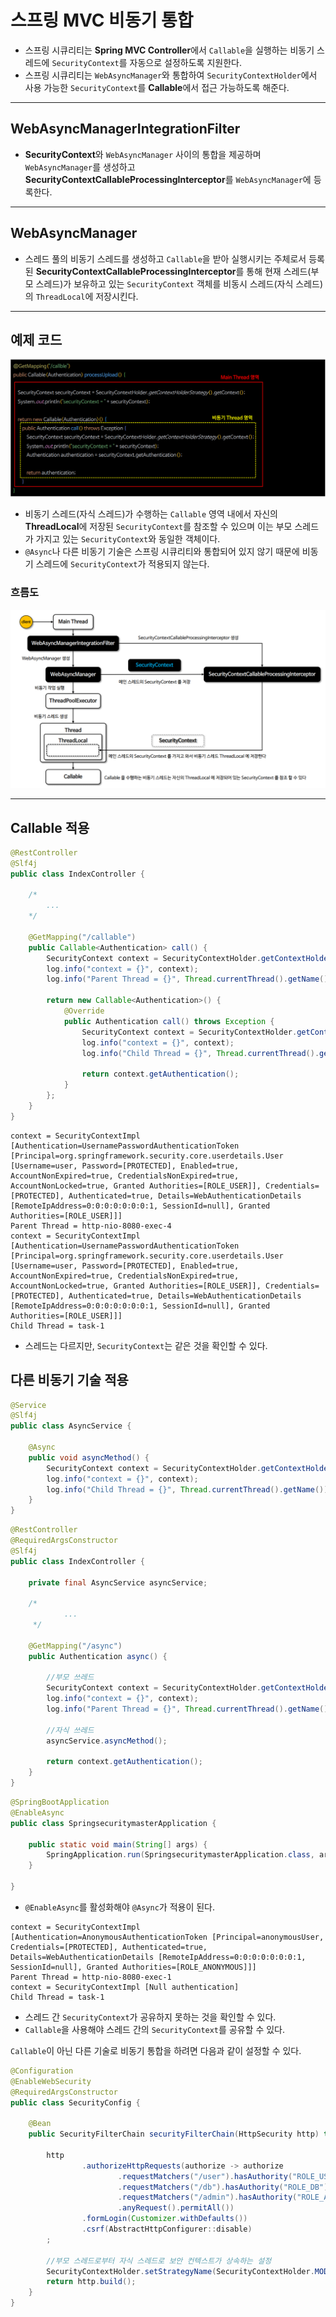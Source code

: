 # 스프링 MVC 비동기 통합

- 스프링 시큐리티는 **Spring MVC Controller**에서 `Callable`을 실행하는 비동기 스레드에 `SecurityContext`를 자동으로 설정하도록 지원한다.
- 스프링 시큐리티는 `WebAsyncManager`와 통합하여 `SecurityContextHolder`에서 사용 가능한 `SecurityContext`를 **Callable**에서 접근 가능하도록 해준다.

---

## WebAsyncManagerIntegrationFilter

- **SecurityContext**와 `WebAsyncManager` 사이의 통합을 제공하며 `WebAsyncManager`를 생성하고 **SecurityContextCallableProcessingInterceptor**를 `WebAsyncManager`에 등록한다.

---

## WebAsyncManager

- 스레드 풀의 비동기 스레드를 생성하고 `Callable`을 받아 실행시키는 주체로서 등록된 **SecurityContextCallableProcessingInterceptor**를 통해 현재 스레드(부모 스레드)가
    보유하고 있는 `SecurityContext` 객체를 비동시 스레드(자식 스레드)의 `ThreadLocal`에 저장시킨다.

---

## 예제 코드

![img_6.png](image/img_6.png)

- 비동기 스레드(자식 스레드)가 수행하는 `Callable` 영역 내에서 자신의 **ThreadLocal**에 저장된 `SecurityContext`를 참조할 수 있으며 이는 부모 스레드가 가지고 있는 `SecurityContext`와 동일한 객체이다.
- `@Async`나 다른 비동기 기술은 스프링 시큐리티와 통합되어 있지 않기 때문에 비동기 스레드에 `SecurityContext`가 적용되지 않는다.

### 흐름도

![img_7.png](image/img_7.png)

---

## Callable 적용

```java
@RestController
@Slf4j
public class IndexController {

    /*
        ...
    */

    @GetMapping("/callable")
    public Callable<Authentication> call() {
        SecurityContext context = SecurityContextHolder.getContextHolderStrategy().getContext();
        log.info("context = {}", context);
        log.info("Parent Thread = {}", Thread.currentThread().getName());

        return new Callable<Authentication>() {
            @Override
            public Authentication call() throws Exception {
                SecurityContext context = SecurityContextHolder.getContextHolderStrategy().getContext();
                log.info("context = {}", context);
                log.info("Child Thread = {}", Thread.currentThread().getName());

                return context.getAuthentication();
            }
        };
    }
}
```
```text
context = SecurityContextImpl [Authentication=UsernamePasswordAuthenticationToken [Principal=org.springframework.security.core.userdetails.User [Username=user, Password=[PROTECTED], Enabled=true, AccountNonExpired=true, CredentialsNonExpired=true, AccountNonLocked=true, Granted Authorities=[ROLE_USER]], Credentials=[PROTECTED], Authenticated=true, Details=WebAuthenticationDetails [RemoteIpAddress=0:0:0:0:0:0:0:1, SessionId=null], Granted Authorities=[ROLE_USER]]]
Parent Thread = http-nio-8080-exec-4
context = SecurityContextImpl [Authentication=UsernamePasswordAuthenticationToken [Principal=org.springframework.security.core.userdetails.User [Username=user, Password=[PROTECTED], Enabled=true, AccountNonExpired=true, CredentialsNonExpired=true, AccountNonLocked=true, Granted Authorities=[ROLE_USER]], Credentials=[PROTECTED], Authenticated=true, Details=WebAuthenticationDetails [RemoteIpAddress=0:0:0:0:0:0:0:1, SessionId=null], Granted Authorities=[ROLE_USER]]]
Child Thread = task-1
```

- 스레드는 다르지만, `SecurityContext`는 같은 것을 확인할 수 있다.

## 다른 비동기 기술 적용

```java
@Service
@Slf4j
public class AsyncService {

    @Async
    public void asyncMethod() {
        SecurityContext context = SecurityContextHolder.getContextHolderStrategy().getContext();
        log.info("context = {}", context);
        log.info("Child Thread = {}", Thread.currentThread().getName());
    }
}
```
```java
@RestController
@RequiredArgsConstructor
@Slf4j
public class IndexController {

    private final AsyncService asyncService;
    
    /*
            ...
     */

    @GetMapping("/async")
    public Authentication async() {

        //부모 쓰레드
        SecurityContext context = SecurityContextHolder.getContextHolderStrategy().getContext();
        log.info("context = {}", context);
        log.info("Parent Thread = {}", Thread.currentThread().getName());

        //자식 쓰레드
        asyncService.asyncMethod();

        return context.getAuthentication();
    }
}
```
```java
@SpringBootApplication
@EnableAsync
public class SpringsecuritymasterApplication {

    public static void main(String[] args) {
        SpringApplication.run(SpringsecuritymasterApplication.class, args);
    }

}
```

- `@EnableAsync`를 활성화해야 `@Async`가 적용이 된다.

```text
context = SecurityContextImpl [Authentication=AnonymousAuthenticationToken [Principal=anonymousUser, Credentials=[PROTECTED], Authenticated=true, Details=WebAuthenticationDetails [RemoteIpAddress=0:0:0:0:0:0:0:1, SessionId=null], Granted Authorities=[ROLE_ANONYMOUS]]]
Parent Thread = http-nio-8080-exec-1
context = SecurityContextImpl [Null authentication]
Child Thread = task-1
```

- 스레드 간 `SecurityContext`가 공유하지 못하는 것을 확인할 수 있다.
- `Callable`을 사용해야 스레드 간의 `SecurityContext`를 공유할 수 있다.

`Callable`이 아닌 다른 기술로 비동기 통합을 하려면 다음과 같이 설정할 수 있다.

```java
@Configuration
@EnableWebSecurity
@RequiredArgsConstructor
public class SecurityConfig {

    @Bean
    public SecurityFilterChain securityFilterChain(HttpSecurity http) throws Exception {

        http
                .authorizeHttpRequests(authorize -> authorize
                        .requestMatchers("/user").hasAuthority("ROLE_USER")
                        .requestMatchers("/db").hasAuthority("ROLE_DB")
                        .requestMatchers("/admin").hasAuthority("ROLE_ADMIN")
                        .anyRequest().permitAll())
                .formLogin(Customizer.withDefaults())
                .csrf(AbstractHttpConfigurer::disable)
        ;

        //부모 스레드로부터 자식 스레드로 보안 컨텍스트가 상속하는 설정
        SecurityContextHolder.setStrategyName(SecurityContextHolder.MODE_INHERITABLETHREADLOCAL);
        return http.build();
    }
}
```
